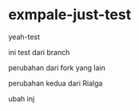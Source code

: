# exmpale-just-test
yeah-test

ini test dari branch

perubahan dari fork yang lain   

perubahan kedua dari Rialga

ubah inj